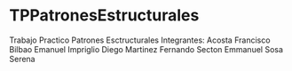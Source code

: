 # TPPatronesEstructurales
Trabajo Practico Patrones Esctructurales
Integrantes: 
Acosta Francisco
Bilbao Emanuel
Impriglio Diego
Martinez Fernando 
Secton Emmanuel
Sosa Serena
